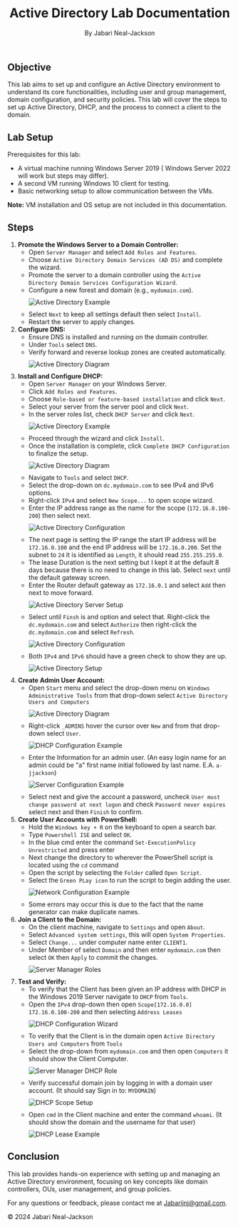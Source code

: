 </head>
<body>
    <header>
        <h1>Active Directory Lab Documentation</h1>
        <p>By Jabari Neal-Jackson</p>
            </header>
    <main>
        <section>
            <h2>Objective</h2>
            <p>This lab aims to set up and configure an Active Directory environment to understand its core functionalities, including user and group management, domain configuration, and security policies. This lab will cover the steps to set up Active Directory, DHCP, and the process to connect a client to the domain.</p>
        </section>
        <section>
            <h2>Lab Setup</h2>
            <p>Prerequisites for this lab:</p>
            <ul>
                <li>A virtual machine running Windows Server 2019 ( Windows Server 2022 will work but steps may differ).</li>
                <li>A second VM running Windows 10 client for testing.</li>
                <li>Basic networking setup to allow communication between the VMs.</li>
            </ul>
            <p><strong>Note:</strong> VM installation and OS setup are not included in this documentation.</p>
        </section>
        <section>
            <h2>Steps</h2>
            <ol>
                <li><strong>Promote the Windows Server to a Domain Controller:</strong>
                    <ul>
                        <li>Open <code>Server Manager</code> and select <code>Add Roles and Features</code>.</li>
                        <li>Choose <code>Active Directory Domain Services (AD DS)</code> and complete the wizard.</li>
                        <li>Promote the server to a domain controller using the <code>Active Directory Domain Services Configuration Wizard</code>.</li>
                        <li>Configure a new forest and domain (e.g., <code>mydomain.com</code>).</li>
                     <img src="https://i.imgur.com/5L8yBYN.png" alt="Active Directory Example" style="max-width: 100%; height: auto; display: block; margin: 10px auto;">
                        <li>Select <code>Next</code> to keep all settings default then select <code>Install</code>.</li>
                        <li>Restart the server to apply changes.</li>
                    </ul>
                </li>
                <li><strong>Configure DNS:</strong>
                    <ul>
                        <li>Ensure DNS is installed and running on the domain controller.</li>
                        <li>Under <code>Tools</code> select <code>DNS</code>.</li>
                        <li>Verify forward and reverse lookup zones are created automatically.</li>
                         <img src="https://i.imgur.com/BhAXivO.png" alt="Active Directory Diagram" style="max-width: 100%; height: auto; display: block; margin: 10px auto;">
                    </ul>
                </li>
                <li><strong>Install and Configure DHCP:</strong>
                    <ul>
                       <li>Open <code>Server Manager</code> on your Windows Server.</li>
                       <li>Click <code>Add Roles and Features</code>.</li>
                       <li>Choose <code>Role-based or feature-based installation</code> and click <code>Next</code>.</li>
                       <li>Select your server from the server pool and click <code>Next</code>.</li>
                       <li>In the server roles list, check <code>DHCP Server</code> and click <code>Next</code>.</li>
                       <img src="https://i.imgur.com/Ryz79Aa.png" alt="Active Directory Example" style="max-width: 100%; height: auto; display: block; margin: 10px auto;">
                       <li>Proceed through the wizard and click <code>Install</code>.</li>
                       <li>Once the installation is complete, click <code>Complete DHCP Configuration</code> to finalize the setup.</li>
                       <img src="https://i.imgur.com/CmMapz1.png" alt="Active Directory Diagram" style="max-width: 100%; height: auto; display: block; margin: 10px auto;">
                       <li>Navigate to <code>Tools</code> and select <code>DHCP</code>.</li>
                       <li>Select the drop-down on <code>dc.mydomain.com</code> to see IPv4 and IPv6 options.</li>
                       <li>Right-click <code>IPv4</code> and select <code>New Scope...</code> to open scope wizard.</li>
                       <li>Enter the IP address range as the name for the scope (<code>172.16.0.100-200</code>) then select next.</li>
                       <img src="https://i.imgur.com/TY80mKF.png" alt="Active Directory Configuration" style="max-width: 100%; height: auto; display: block; margin: 10px auto;">
                       <li>The next page is setting the IP range the start IP address will be <code>172.16.0.100</code> and the end IP address will be <code>172.16.0.200</code>. Set the subnet to             <code>24</code> it is identified as <code>Length</code>, it should read <code>255.255.255.0</code>.
                        <li>The lease Duration is the next setting but I kept it at the default 8 days because there is no need to change in this lab. Select <code>next</code> until the default gateway screen.</li>
                       <li>Enter the Router default gateway as <code>172.16.0.1</code> and select <code>Add</code> then next to move forward.</li>
                       <img src="https://i.imgur.com/RZCXcNA.png" alt="Active Directory Server Setup" style="max-width: 100%; height: auto; display: block; margin: 10px auto;">
                        <li>Select until <code>Finsh</code> is and option and select that. Right-click the <code>dc.mydomain.com</code> and select <code>Authorize</code> then right-click the <code>dc.mydomain.com</code> and select <code>Refresh</code>.
                        <img src="https://i.imgur.com/DGJrTo3.png" alt="Active Directory Configuration" style="max-width: 100%; height: auto; display: block; margin: 10px auto;">
                        <li>Both <code>IPv4</code> and <code>IPv6</code> should have a green check to show they are up.</li>
                        <img src="https://i.imgur.com/khN9ca7.png" alt="Active Directory Setup" style="max-width: 100%; height: auto; display: block; margin: 10px auto;">
                   </ul>
                </li>
                <li><strong>Create Admin User Account:</strong>
                    <ul>
                        <li>Open <code>Start</code> menu and select the drop-down menu on <code>Windows Administrative Tools</code> from that drop-down select <code>Active Directory Users and Computers</code>  </li>
                        <img src="https://i.imgur.com/tm2F1xd.png" alt="Active Directory Diagram" style="max-width: 100%; height: auto; display: block; margin: 10px auto;">
                        <li>Right-click <code>_ADMINS</code> hover the cursor over <code>New</code> and from that drop-down select <code>User</code>.</li>
                        <img src="https://i.imgur.com/dhWtYQP.png" alt="DHCP Configuration Example" style="max-width: 100%; height: auto; display: block; margin: 10px auto;">
                        <li>Enter the Information for an admin user. (An easy login name for an admin could be "a" first name initial followed by last name. E.A. <code>a-jjackson</code>)</li>
                        <img src="https://i.imgur.com/A3w6oep.png" alt="Server Configuration Example" style="max-width: 100%; height: auto; display: block; margin: 10px auto;">
                        <li>Select next and give the account a password, uncheck <code>User must change password at next logon</code> and check <code>Password never expires</code> select next and then <code>Finish</code> to confirm.
                    </ul>
                </li>
                <li><strong>Create User Accounts with PowerShell:</strong>
                    <ul>
                        <li>Hold the <code>Windows key + R</code> on the keyboard to open a search bar.</li>
                        <li>Type <code>Powershell ISE</code> and select <code>OK</code>.</li>
                        <li>In the blue cmd enter the command <code>Set-ExecutionPolicy Unrestricted</code> and press enter</li>
                        <li>Next change the directory to wherever the PowerShell script is located using the <code>cd</code> command</li>
                        <li>Open the script by selecting the <code>Folder</code> called <code>Open Script</code>.</li>
                        <li>Select the <code>Green PLay icon</code> to run the script to begin adding the user.</li>
                        <img src="https://i.imgur.com/yEcoJCB.png" alt="Network Configuration Example" style="max-width: 100%; height: auto; display: block; margin: 10px auto;">
                        <li>Some errors may occur this is due to the fact that the name generator can make duplicate names.</li>
                    </ul>
                </li>
                <li><strong>Join a Client to the Domain:</strong>
                    <ul>
                        <li>On the client machine, navigate to <code>Settings</code> and open <code>About</code>.</li>
                        <li>Select <code>Advanced system settings</code>, this will open <code>System Properties</code>.
                        <li>Select <code>Change...</code> under computer name enter <code>CLIENT1</code>.</li>
                        <li>Under Member of select <code>Domain</code> and then enter <code>mydomain.com</code> then select <code>OK</code> then <code>Apply</code> to commit the changes.</li>
                        <img src="https://i.imgur.com/Jb75qY2.png" alt="Server Manager Roles" style="max-width: 100%; height: auto; display: block; margin: 10px auto;">
                    </ul>
                </li>
                <li><strong>Test and Verify:</strong>
                    <ul>
                        <li>To verify that the Client has been given an IP address with DHCP in the Windows 2019 Server navigate to <code>DHCP</code> from <code>Tools</code>.</li>
                        <li>Open the <code>IPv4</code> drop-down then open <code>Scope[172.16.0.0] 172.16.0.100-200</code> and then selecting <code>Address Leases</code>
                        <img src="https://i.imgur.com/rsAoUWi.png" alt="DHCP Configuration Wizard" style="max-width: 100%; height: auto; display: block; margin: 10px auto;">
                        <li>To verify that the Client is in the domain open <code>Active Directory Users and Computers</code> from <code>Tools</code>
                        <li>Select the drop-down from <code>mydomain.com</code> and then open <code>Computers</code> it should show the Client Computer.</li>
                        <img src="https://i.imgur.com/7AFfJKS.png" alt="Server Manager DHCP Role" style="max-width: 100%; height: auto; display: block; margin: 10px auto;">
                        <li>Verify successful domain join by logging in with a domain user account. (It should say Sign in to: <code>MYDOMAIN</code>)</li>
                        <img src="https://i.imgur.com/f4szAu9.png" alt="DHCP Scope Setup" style="max-width: 100%; height: auto; display: block; margin: 10px auto;">
                        <li>Open <code>cmd</code> in the Client machine and enter the command <code>whoami</code>. (It should show the domain and the username for that user)</li>
                        <img src="https://i.imgur.com/SaAt6PP.png" alt="DHCP Lease Example" style="max-width: 100%; height: auto; display: block; margin: 10px auto;">
                    </ul>
                </li>
            </ol>
        </section>
        <section>
            <h2>Conclusion</h2>
            <p>This lab provides hands-on experience with setting up and managing an Active Directory environment, focusing on key concepts like domain controllers, OUs, user management, and group policies.</p>
            <p>For any questions or feedback, please contact me at <a href="mailto:Jabarijnj@gmail.com">Jabarijnj@gmail.com</a>.</p>
        </section>
    </main>
    <footer>
        <p>&copy; 2024 Jabari Neal-Jackson</p>
    </footer>
</body>
